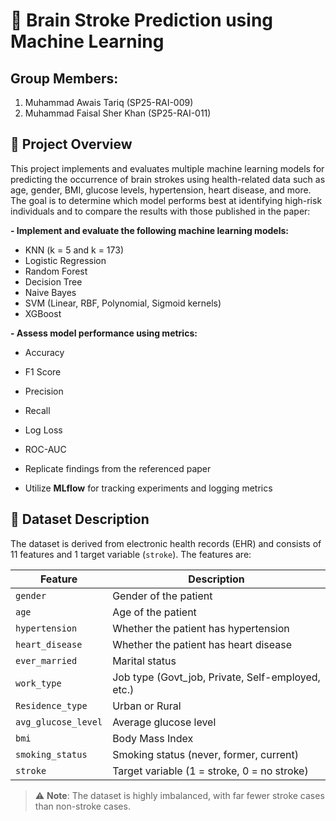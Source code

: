 # 🧠 Brain Stroke Prediction using Machine Learning

## Group Members:
1. Muhammad Awais Tariq (SP25-RAI-009)
2. Muhammad Faisal Sher Khan (SP25-RAI-011)

## 📌 Project Overview

This project implements and evaluates multiple machine learning models for predicting the occurrence of brain strokes using health-related data such as age, gender, BMI, glucose levels, hypertension, heart disease, and more. The goal is to determine which model performs best at identifying high-risk individuals and to compare the results with those published in the paper:

**- Implement and evaluate the following machine learning models:**  
  - KNN (k = 5 and k = 173)
  - Logistic Regression
  - Random Forest
  - Decision Tree
  - Naive Bayes
  - SVM (Linear, RBF, Polynomial, Sigmoid kernels)
  - XGBoost

**- Assess model performance using metrics:**
  - Accuracy
  - F1 Score
  - Precision
  - Recall
  - Log Loss
  - ROC-AUC

- Replicate findings from the referenced paper
- Utilize **MLflow** for tracking experiments and logging metrics

## 📁 Dataset Description

The dataset is derived from electronic health records (EHR) and consists of 11 features and 1 target variable (`stroke`). The features are:

| Feature           | Description                                         |
|------------------|-----------------------------------------------------|
| `gender`          | Gender of the patient                              |
| `age`             | Age of the patient                                 |
| `hypertension`    | Whether the patient has hypertension               |
| `heart_disease`   | Whether the patient has heart disease              |
| `ever_married`    | Marital status                                     |
| `work_type`       | Job type (Govt_job, Private, Self-employed, etc.) |
| `Residence_type`  | Urban or Rural                                     |
| `avg_glucose_level` | Average glucose level                           |
| `bmi`             | Body Mass Index                                    |
| `smoking_status`  | Smoking status (never, former, current)            |
| `stroke`          | Target variable (1 = stroke, 0 = no stroke)        |

> ⚠️ **Note**: The dataset is highly imbalanced, with far fewer stroke cases than non-stroke cases.
